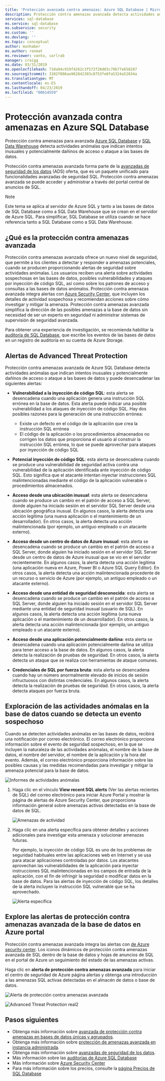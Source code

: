 ```yaml
---
title: 'Protección avanzada contra amenazas: Azure SQL Database | Microsoft Docs'
description: Protección contra amenazas avanzada detecta actividades anómalas de la base de datos que indican posibles amenazas de seguridad en Azure SQL Database.
services: sql-database
ms.service: sql-database
ms.subservice: security
ms.custom: ''
ms.devlang: ''
ms.topic: conceptual
author: monhaber
ms.author: ronmat
ms.reviewer: vanto, carlrab
manager: craigg
ms.date: 03/31/2019
ms.openlocfilehash: 710a94c919f4262c3f572f28d03c79b77e658287
ms.sourcegitcommit: 3102f886aa962842303c8753fe8fa5324a52834a
ms.translationtype: MT
ms.contentlocale: es-ES
ms.lasthandoff: 04/23/2019
ms.locfileid: "60614559"
---
```

# <a name="advanced-threat-protection-for-azure-sql-database"></a>Protección avanzada contra amenazas en Azure SQL Database

Protección contra amenazas para avanzada [Azure SQL Database](sql-database-technical-overview.md) y [SQL Data Warehouse](../sql-data-warehouse/sql-data-warehouse-overview-what-is.md) detecta actividades anómalas que indican intentos inusuales y potencialmente dañinos de acceso o ataque a las bases de datos.

Protección contra amenazas avanzada forma parte de la [avanzadas de seguridad de los datos](sql-database-advanced-data-security.md) (ADS) oferta, que es un paquete unificado para funcionalidades avanzadas de seguridad SQL. Protección contra amenazas avanzada se puede acceder y administrar a través del portal central de anuncios de SQL.

> [!NOTE]
> Este tema se aplica al servidor de Azure SQL y tanto a las bases de datos de SQL Database como a SQL Data Warehouse que se crean en el servidor de Azure SQL. Para simplificar, SQL Database se utiliza cuando se hace referencia tanto a SQL Database como a SQL Data Warehouse.

## <a name="what-is-advanced-threat-protection"></a>¿Qué es la protección contra amenazas avanzada

 Protección contra amenazas avanzada ofrece un nuevo nivel de seguridad, que permite a los clientes a detectar y responder a amenazas potenciales, cuando se producen proporcionando alertas de seguridad sobre actividades anómalas. Los usuarios reciben una alerta sobre actividades sospechosas en las bases de datos, posibles vulnerabilidades y ataques por inyección de código SQL, así como sobre los patrones de acceso y consultas a las bases de datos anómalos. Protección contra amenazas avanzada integra alertas con [Azure Security Center](https://azure.microsoft.com/services/security-center/), que incluyen los detalles de actividad sospechosa y recomiendan acciones sobre cómo investigar y mitigar la amenaza. Protección contra amenazas avanzada simplifica la dirección de las posibles amenazas a la base de datos sin necesidad de ser un experto en seguridad ni administrar sistemas de supervisión de seguridad avanzada.

Para obtener una experiencia de investigación, se recomienda habilitar la [auditoría de SQL Database](sql-database-auditing.md), que escribe los eventos de las bases de datos en un registro de auditoría en su cuenta de Azure Storage.  

## <a name="advanced-threat-protection-alerts"></a>Alertas de Advanced Threat Protection

Protección contra amenazas avanzada de Azure SQL Database detecta actividades anómalas que indican intentos inusuales y potencialmente dañinos de acceso o ataque a las bases de datos y puede desencadenar las siguientes alertas:

- **Vulnerabilidad a la inyección de código SQL**: esta alerta se desencadena cuando una aplicación genera una instrucción SQL errónea en la base de datos. Esta alerta puede indicar una posible vulnerabilidad a los ataques de inyección de código SQL. Hay dos posibles razones para la generación de una instrucción errónea:

  - Existe un defecto en el código de la aplicación que crea la instrucción SQL errónea
  - El código de la aplicación o los procedimientos almacenados no corrigen los datos que proporciona el usuario al construir la instrucción SQL errónea, lo que se puede aprovechar para ataques por inyección de código SQL
- **Potencial inyección de código SQL**: esta alerta se desencadena cuando se produce una vulnerabilidad de seguridad activa contra una vulnerabilidad de la aplicación identificada ante inyección de código SQL. Esto significa que el atacante intentan inyectar instrucciones SQL malintencionadas mediante el código de la aplicación vulnerable o procedimientos almacenados.
- **Acceso desde una ubicación inusual**: esta alerta se desencadena cuando se produce un cambio en el patrón de acceso a SQL Server, donde alguien ha iniciado sesión en el servidor SQL Server desde una ubicación geográfica inusual. En algunos casos, la alerta detecta una acción legítima (una nueva aplicación o el mantenimiento de un desarrollador). En otros casos, la alerta detecta una acción malintencionada (por ejemplo, un antiguo empleado o un atacante externo).
- **Acceso desde un centro de datos de Azure inusual**: esta alerta se desencadena cuando se produce un cambio en el patrón de acceso a SQL Server, donde alguien ha iniciado sesión en el servidor SQL Server desde un centro de datos de Azure inusual que se vio en el servidor recientemente. En algunos casos, la alerta detecta una acción legítima (una aplicación nueva en Azure, Power BI o Azure SQL Query Editor). En otros casos, la alerta detecta una acción malintencionada procedente de un recurso o servicio de Azure (por ejemplo, un antiguo empleado o un atacante externo).
- **Acceso desde una entidad de seguridad desconocida**: esta alerta se desencadena cuando se produce un cambio en el patrón de acceso a SQL Server, donde alguien ha iniciado sesión en el servidor SQL Server mediante una entidad de seguridad inusual (usuario de SQL). En algunos casos, la alerta detecta una acción legítima (una nueva aplicación o el mantenimiento de un desarrollador). En otros casos, la alerta detecta una acción malintencionada (por ejemplo, un antiguo empleado o un atacante externo).
- **Acceso desde una aplicación potencialmente dañina**: esta alerta se desencadena cuando una aplicación potencialmente dañina se utiliza para tener acceso a la base de datos. En algunos casos, la alerta detecta la realización de pruebas de seguridad. En otros casos, la alerta detecta un ataque que se realiza con herramientas de ataque comunes.
- **Credenciales de SQL por fuerza bruta**: esta alerta se desencadena cuando hay un número anormalmente elevado de inicios de sesión infructuosos con distintas credenciales. En algunos casos, la alerta detecta la realización de pruebas de seguridad. En otros casos, la alerta detecta ataques por fuerza bruta.

## <a name="explore-anomalous-database-activities-upon-detection-of-a-suspicious-event"></a>Exploración de las actividades anómalas en la base de datos cuando se detecta un evento sospechoso

Cuando se detecten actividades anómalas en las bases de datos, recibirá una notificación por correo electrónico. El correo electrónico proporciona información sobre el evento de seguridad sospechoso, en la que se incluyen la naturaleza de las actividades anómalas, el nombre de la base de datos, el nombre del servidor, el nombre de la aplicación y la hora del evento. Además, el correo electrónico proporciona información sobre las posibles causas y las medidas recomendadas para investigar y mitigar la amenaza potencial para la base de datos.

![Informes de actividades anómalas](./media/sql-database-threat-detection/anomalous_activity_report.png)

1. Haga clic en el vínculo **View recent SQL alerts** (Ver las alertas recientes de SQL) del correo electrónico para iniciar Azure Portal y mostrar la página de alertas de Azure Security Center, que proporciona información general sobre amenazas activas detectadas en la base de datos de SQL.

   ![Amenazas de actividad](./media/sql-database-threat-detection/active_threats.png)

2. Haga clic en una alerta específica para obtener detalles y acciones adicionales para investigar esta amenaza y solucionar amenazas futuras.

   Por ejemplo, la inyección de código SQL es uno de los problemas de seguridad habituales entre las aplicaciones web en Internet y se usa para atacar aplicaciones controladas por datos. Los atacantes aprovechan las vulnerabilidades de la aplicación para inyectar instrucciones SQL malintencionadas en los campos de entrada de la aplicación, con el fin de infringir la seguridad o modificar datos en la base de datos. Para las alertas de inyección de código SQL, los detalles de la alerta incluyen la instrucción SQL vulnerable que se ha aprovechado.

   ![Alerta específica](./media/sql-database-threat-detection/specific_alert.png)

## <a name="explore-advanced-threat-protection-alerts-for-your-database-in-the-azure-portal"></a>Explore las alertas de protección contra amenazas avanzada de la base de datos en Azure portal

Protección contra amenazas avanzada integra las alertas con [de Azure security center](https://azure.microsoft.com/services/security-center/). Los iconos dinámicos de protección contra amenazas avanzada de SQL dentro de la base de datos y hojas de anuncios de SQL en el portal de Azure un seguimiento del estado de las amenazas activas.

Haga clic en **alerta de protección contra amenazas avanzada** para iniciar el centro de seguridad de Azure página alertas y obtenga una introducción a las amenazas SQL activas detectadas en el almacén de datos o base de datos.

   ![Alerta de protección contra amenazas avanzada](./media/sql-database-threat-detection/threat_detection_alert.png)

   ![Advanced Threat Protection real2](./media/sql-database-threat-detection/threat_detection_alert_atp.png)

## <a name="next-steps"></a>Pasos siguientes

- Obtenga más información sobre [avanzada de protección contra amenazas en bases de datos únicas y agrupados](sql-database-threat-detection.md).
- Obtenga más información sobre [protección de amenazas avanzada en instancia administrada](sql-database-managed-instance-threat-detection.md).
- Obtenga más información sobre [avanzadas de seguridad de los datos](sql-database-advanced-data-security.md).
- Más información sobre las [auditorías de Azure SQL Database](sql-database-auditing.md)
- Más información sobre [Azure Security Center](https://docs.microsoft.com/azure/security-center/security-center-intro)
- Para más información sobre los precios, consulte la [página Precios de SQL Database](https://azure.microsoft.com/pricing/details/sql-database/)  

